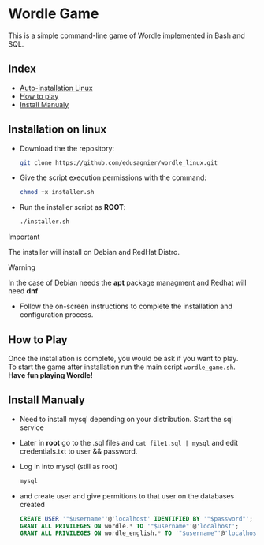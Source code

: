 
# Wordle Game

This is a simple command-line game of Wordle implemented in Bash and SQL.

## Index

- [Auto-installation Linux](#Installation-on-linux)
- [How to play](#How-to-play)
- [Install Manualy](#Install-manually)

## Installation on linux

- Download the the repository:
	```bash
	git clone https://github.com/edusagnier/wordle_linux.git
	```
- Give the script execution permissions with the command:
    ```bash
    chmod +x installer.sh
    ```
- Run the installer script as **ROOT**:
    ```bash
    ./installer.sh
    ```
> [!IMPORTANT]
> The installer will install on Debian and RedHat Distro.

> [!WARNING]
> In the case of Debian needs the **apt** package managment and Redhat will need **dnf** 

- Follow the on-screen instructions to complete the installation and configuration process.

## How to Play

Once the installation is complete, you would be ask if you want to play. <br>
To start the game after installation run the main script `wordle_game.sh`. <br>
**Have fun playing Wordle!**

## Install Manualy

- Need to install mysql depending on your distribution. Start the sql service <br>

- Later in **root** go to the .sql files and `cat file1.sql | mysql` and edit credentials.txt to user && password. <br>

- Log in into mysql (still as root) 
	```bash
	mysql 
	```
- and create user and give permitions to that user on the databases created <br>
	```sql
	CREATE USER '"$username"'@'localhost' IDENTIFIED BY '"$password"'; 
	GRANT ALL PRIVILEGES ON wordle.* TO '"$username"'@'localhost';
	GRANT ALL PRIVILEGES ON wordle_english.* TO '"$username"'@'localhost';
	```

